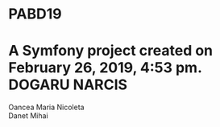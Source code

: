 PABD19
======

A Symfony project created on February 26, 2019, 4:53 pm.
DOGARU NARCIS
=======
Oancea Maria Nicoleta <br />
Danet Mihai
